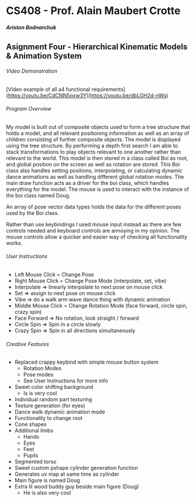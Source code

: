 # CS408 - Prof. Alain Maubert Crotte

###### **Ariston Bodnarchuk**

## Asignment Four - Hierarchical Kinematic Models & Animation System

###### Video Demonstration 
[Video example of all a4 functional requirements](https://youtu.be/CdCNN5qxw3Y](https://youtu.be/dbLGH2d-nWs)

###### Program Overview
My model is built out of composite objects used to form a tree structure that holds a model, and all relevant positioning information as well as an array of children consisting of further composite objects. The model is displayed using the tree structure. By performing a depth first search I am able to stack transformations to play objects relevant to one another rather than relevant to the world. This model is then stored in a class called Boi as root, and global position on the screen as well as rotation are stored. This Boi class also handles setting positions, interpolating, or calculating dynamic dance animations as well as handling different global rotation modes. The main draw function acts as a driver for the boi class, which handles everything for the model. The mouse is used to interact with the instance of the boi class named Doug. 

An array of pose vector data types holds the data for the different poses used by the Boi class.

Rather than use keybindings I used mouse input instead as there are few controls needed and keyboard controls are annoying in my opinion. The mouse controls allow a quicker and easier way of checking all functionality works. 


###### User Instructions
 - Left Mouse Click	= 	Change Pose
 - Right Mouse Click	= 	Change Pose Mode (interpolate, set, vibe)
 - Interpolate ⇒ linearly interpolate to next pose on mouse click 
 - Set ⇒ assign to next pose on mouse click
 - Vibe ⇒ do a walk arm wave dance thing with dynamic animation
 - Middle Mouse Click	= 	Change Rotation Mode (face forward, circle spin, crazy spin)
 - Face Forward ⇒ No rotation, look straight / forward
 - Circle Spin ⇒ Spin in a circle slowly 
 - Crazy Spin ⇒ Spin in all directions simultaneously

###### Creative Features
 - Replaced crappy keybind with simple mouse button system
      - Rotation Modes
      - Pose modes
      - See User Instructions for more info 
 - Sweet color shifting background 
      - Is is very cool 
 - Individual random part texturing
 - Texture generation (for eyes)
 - Dance walk dynamic animation mode
 - Functionality to change root
 - Cone shapes
 - Additional limbs
      - Hands
      - Eyes
      - Feet
      - Pupils
 - Segmented torso
 - Sweet custom pshape cylinder generation function
 - Generates uv map at same time as cylinder
 - Main figure is named Doug
 - Extra lil wood buddy guy beside main figure (Doug)
      - He is also very cool 
